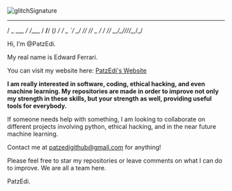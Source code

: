 ![glitchSignature](https://user-images.githubusercontent.com/116693779/223161888-8754b820-d1cb-44a0-9fe0-a7e4dabab461.gif)


   ___       __      ____   ___ 
  / _ \___ _/ /____ / __/__/ (_)
 / ___/ _ `/ __/_ // _// _  / / 
/_/   \_,_/\__//__/___/\_,_/_/  
                                

Hi, I’m @PatzEdi.

My real name is Edward Ferrari.

You can visit my website here: [PatzEdi's Website](https://patzedi.github.io)

**I am really interested in software, coding, ethical hacking, and even machine learning. My repositories are made in order to improve not only my strength in these skills, but your strength as well, providing useful tools for everybody.**

If someone needs help with something, I am looking to collaborate on different projects involving python, ethical hacking, and in the near future machine learning.

Contact me at patzedigithub@gmail.com for anything!

Please feel free to star my repositories or leave comments on what I can do to improve. We are all a team here.

PatzEdi.
